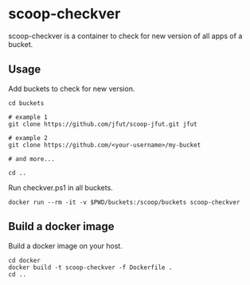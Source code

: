 # scoop-checkver

scoop-checkver is a container to check for new version of all apps of a bucket.

## Usage

Add buckets to check for new version.

```
cd buckets

# example 1
git clone https://github.com/jfut/scoop-jfut.git jfut

# example 2
git clone https://github.com/<your-username>/my-bucket

# and more...

cd ..
```

Run checkver.ps1 in all buckets.

```
docker run --rm -it -v $PWD/buckets:/scoop/buckets scoop-checkver
```

## Build a docker image

Build a docker image on your host.

```
cd docker
docker build -t scoop-checkver -f Dockerfile .
cd ..
```

